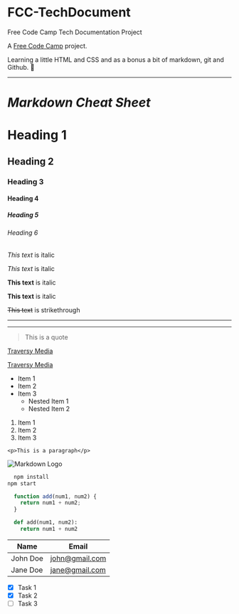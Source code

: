 # FCC-TechDocument
Free Code Camp Tech Documentation Project

A [Free Code Camp](https://www.freecodecamp.org/) project.

Learning a little HTML and CSS and as a bonus a bit of markdown, git and Github. :metal:

---
# *Markdown Cheat Sheet*
<!-- Headings -->
# Heading 1
## Heading 2
### Heading 3
#### Heading 4
##### Heading 5
###### Heading 6

<!-- Italics -->
*This text* is italic

_This text_ is italic

<!-- Strong -->
**This text** is italic

__This text__ is italic

<!-- Strikethrough -->
~~This text~~ is strikethrough

<!-- Horizontal Rule -->

---
___
<!-- Blockquote -->
> This is a quote
<!-- Links -->
[Traversy Media](http://www.traversymedia.com)

[Traversy Media](http://www.traversymedia.com "Traversy Media")
<!-- UL -->
* Item 1
* Item 2
* Item 3
  * Nested Item 1
  * Nested Item 2
<!-- OL -->
1. Item 1
1. Item 2
1. Item 3
<!-- Inline Code Block -->
`<p>This is a paragraph</p>`
<!-- Images -->
![Markdown Logo](https://markdown-here.com/img/icon256.png)
<!-- Github Markdown -->
<!-- Code Blocks -->
```bash
  npm install
npm start
```
```javascript
  function add(num1, num2) {
    return num1 + num2;
  }
```
```python
  def add(num1, num2):
    return num1 + num2
```
<!-- Tables -->
| Name     | Email          |
| -------- | -------------- |
| John Doe | john@gmail.com |
| Jane Doe | jane@gmail.com |
<!-- Task List -->
* [x] Task 1
* [x] Task 2
* [ ] Task 3
